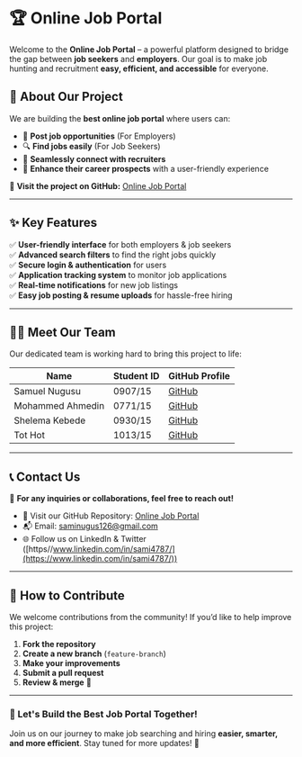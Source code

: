 # 🏆 Online Job Portal

Welcome to the **Online Job Portal** – a powerful platform designed to bridge the gap between **job seekers** and **employers**.
Our goal is to make job hunting and recruitment **easy, efficient, and accessible** for everyone.

## 🌟 About Our Project
We are building the **best online job portal** where users can:
- 🏢 **Post job opportunities** (For Employers)
- 🔍 **Find jobs easily** (For Job Seekers)
- 📩 **Seamlessly connect with recruiters**
- 🚀 **Enhance their career prospects** with a user-friendly experience

🔗 **Visit the project on GitHub:** [Online Job Portal](https://github.com/samuelNugusu/Online-Job-Portal)

---

## ✨ Key Features
✅ **User-friendly interface** for both employers & job seekers  
✅ **Advanced search filters** to find the right jobs quickly  
✅ **Secure login & authentication** for users  
✅ **Application tracking system** to monitor job applications  
✅ **Real-time notifications** for new job listings  
✅ **Easy job posting & resume uploads** for hassle-free hiring  

---

## 👨‍💻 Meet Our Team
Our dedicated team is working hard to bring this project to life:

| Name              | Student ID   | GitHub Profile  |
|------------------|-------------|----------------|
| Samuel Nugusu   | 0907/15      | [GitHub](https://github.com/samuelNugusu)  |
| Mohammed Ahmedin | 0771/15      | [GitHub](https://github.com/Mohammed-Ahmedin)  |
| Shelema Kebede  | 0930/15      | [GitHub](https://github.com/shelemakebede)  |
| Tot Hot         | 1013/15      | [GitHub](https://github.com/Tothoth)  |

---

## 📞 Contact Us
📧 **For any inquiries or collaborations, feel free to reach out!**
- 🔗 Visit our GitHub Repository: [Online Job Portal](https://github.com/samuelNugusu/Online-Job-Portal)
- 📬 Email: [saminugus126@gmail.com](mailto:saminugus126@gmail.com)
- 🌐 Follow us on LinkedIn & Twitter ([https//www.linkedin.com/in/sami4787/](https://www.linkedin.com/in/sami4787/))

---

## 📌 How to Contribute
We welcome contributions from the community! If you’d like to help improve this project:
1. **Fork the repository**
2. **Create a new branch** (`feature-branch`)
3. **Make your improvements**
4. **Submit a pull request**
5. **Review & merge** 🎉

---

### 🚀 Let's Build the Best Job Portal Together!
Join us on our journey to make job searching and hiring **easier, smarter, and more efficient**. Stay tuned for more updates! 🎯
